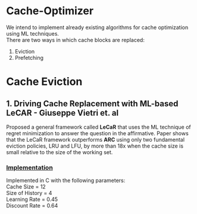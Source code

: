 # Cache-Optimizer
We intend to implement already existing algorithms for cache optimization using ML techniques. </br>
There are two ways in which cache blocks are replaced:</br>
1. Eviction 
2. Prefetching

# Cache Eviction
## 1. Driving Cache Replacement with ML-based LeCAR - Giuseppe Vietri et. al
Proposed a general framework called **LeCaR** that uses the ML technique of regret minimization to answer the question in the affirmative. Paper shows that the LeCaR framework outperforms **ARC** using only two fundamental eviction policies, LRU and LFU, by more than 18x when the cache size is small relative to the size of the working set.
### [Implementation](./lecar.c)
Implemented in C with the following parameters:<br/>
Cache Size = 12<br/>
Size of History = 4<br/>
Learning Rate = 0.45<br/>
Discount Rate = 0.64
